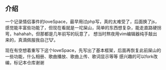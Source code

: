 ## 介绍
一个记录情侣事件的loveSpace，最早用过php写，真的太难受了，后面换了js，感觉能丰富些功能了，但现在看就是一坨屎山，简单的东西想复杂，能走直路硬拐弯，hahahah，但那都是几年前写的玩意了，
想当时熬夜用vim编辑器纯手敲出来的，真滴佩服我自己🐮。

现在有空想着重写下这个loveSpace，先写出了基本框架，后面再恢复此前屎山的一些功能，什么相册、歌曲播放、歌曲上传、歌词显示等等
感兴趣的可以fork改编，标记本仓库谢谢